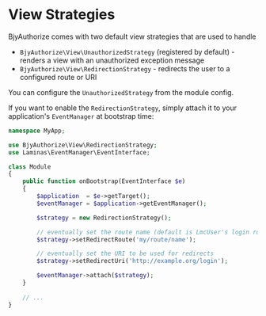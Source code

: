 # View Strategies

BjyAuthorize comes with two default view strategies that are used to handle

 * `BjyAuthorize\View\UnauthorizedStrategy` (registered by default) - renders a view with an unauthorized exception message
 * `BjyAuthorize\View\RedirectionStrategy` - redirects the user to a configured route or URI

You can configure the `UnauthorizedStrategy` from the module config.

If you want to enable the `RedirectionStrategy`, simply attach it to your application's `EventManager`
at bootstrap time:


```php
namespace MyApp;

use BjyAuthorize\View\RedirectionStrategy;
use Laminas\EventManager\EventInterface;

class Module
{
    public function onBootstrap(EventInterface $e) 
    {
        $application  = $e->getTarget();
        $eventManager = $application->getEventManager();

        $strategy = new RedirectionStrategy();

        // eventually set the route name (default is LmcUser's login route)
        $strategy->setRedirectRoute('my/route/name');

        // eventually set the URI to be used for redirects
        $strategy->setRedirectUri('http://example.org/login');

        $eventManager->attach($strategy);
    }
   
    // ...
}
```
